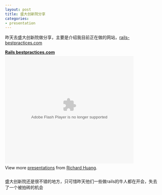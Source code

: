 ```yaml
---
layout: post
title: 盛大创新院分享
categories:
- presentation
---
```

昨天去盛大创新院做分享，主要是介绍我目前正在做的网站，[rails-bestpractices.com][1]

<div style="width:425px" id="__ss_4946169"><strong style="display:block;margin:12px 0 4px"><a href="http://www.slideshare.net/flyerhzm/rails-bestpracticescom" title="Rails bestpractices.com">Rails bestpractices.com</a></strong><object id="__sse4946169" width="425" height="355"><param name="movie" value="http://static.slidesharecdn.com/swf/ssplayer2.swf?doc=rails-bestpractices-com-100811082516-phpapp02&stripped_title=rails-bestpracticescom&userName=flyerhzm" /><param name="allowFullScreen" value="true"/><param name="allowScriptAccess" value="always"/><embed name="__sse4946169" src="http://static.slidesharecdn.com/swf/ssplayer2.swf?doc=rails-bestpractices-com-100811082516-phpapp02&stripped_title=rails-bestpracticescom&userName=flyerhzm" type="application/x-shockwave-flash" allowscriptaccess="always" allowfullscreen="true" width="425" height="355"></embed></object><div style="padding:5px 0 12px">View more <a href="http://www.slideshare.net/">presentations</a> from <a href="http://www.slideshare.net/flyerhzm">Richard Huang</a>.</div></div>

盛大创新院还是很不错的地方，只可惜昨天他们一些做rails的牛人都在开会，失去了一个被拍砖的机会


  [1]: http://rails-bestpractices.com

